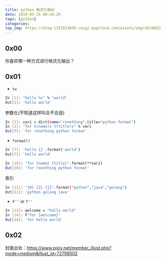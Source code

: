 ```yaml
---
title: python 格式化输出
date: 2019-05-25 00:34:29
tags: [python]
categories:
top_img: https://blog-1253523830.cosgz.myqcloud.com/assets/img/20190525010314.png
---
```


## 0x00

你喜欢哪一种方式进行格式化输出？

<!--more-->

## 0x01

- `%s` 

```sh
In [1]: "hello %s" % "world"
Out[1]: 'hello world'
```

参数化(不知道这样叫合不合适)

```sh
In [2]: vari = dict(name="ronething",title="python format")
In [3]: "for %(name)s %(title)s" % vari                                                                                         
Out[3]: 'for ronething python format'
```

- `format()`

```sh
In [7]: 'hello {}'.format('world')
Out[7]: 'hello world'
```

```sh
In [10]: "for {name} {title}".format(**vari)
Out[10]: 'for ronething python format'
```

索引

```sh
In [11]: "{0} {2} {1}".format("python","java","golang")
Out[11]: 'python golang java'
```

- `F''` or `f''`

```sh
In [13]: welcome = "hello world"                  
In [14]: F"for {welcome}"   
Out[14]: 'for hello world'
```

## 0x02

封面出处：https://www.pixiv.net/member_illust.php?mode=medium&illust_id=72798502